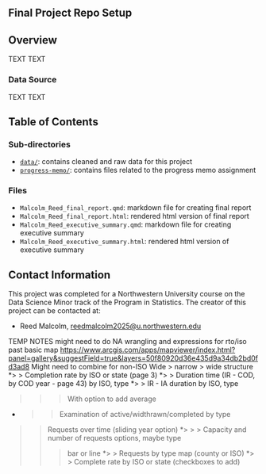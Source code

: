 ## Final Project Repo Setup

## Overview

TEXT TEXT

### Data Source

TEXT TEXT

## Table of Contents

### Sub-directories

- [`data/`](data): contains cleaned and raw data for this project
- [`progress-memo/`](plots): contains files related to the progress memo assignment

### Files

- `Malcolm_Reed_final_report.qmd`: markdown file for creating final report
- `Malcolm_Reed_final_report.html`: rendered html version of final report
- `Malcolm_Reed_executive_summary.qmd`: markdown file for creating executive summary
- `Malcolm_Reed_executive_summary.html`: rendered html version of executive summary

## Contact Information

This project was completed for a Northwestern University course on the Data
Science Minor track of the Program in Statistics. The creator of this project
can be contacted at:

- Reed Malcolm, reedmalcolm2025@u.northwestern.edu

TEMP NOTES
might need to do NA wrangling and expressions for rto/iso past basic map
https://www.arcgis.com/apps/mapviewer/index.html?panel=gallery&suggestField=true&layers=50f80920d36e435d9a34db2bd0fd3ad8
Might need to combine for non-ISO
Wide > narrow > wide structure
*> > Completion rate by ISO or state (page 3)
*> > Duration time (IR - COD, by COD year - page 43) by ISO, type
*> > IR - IA duration by ISO, type
> > > With option to add average
* > > Examination of active/widthrawn/completed by type
> > Requests over time (sliding year option)
*> > > Capacity and number of requests options, maybe type
> > > bar or line
*> > Requests by type map (county or ISO)
*> > Complete rate by ISO or state (checkboxes to add)